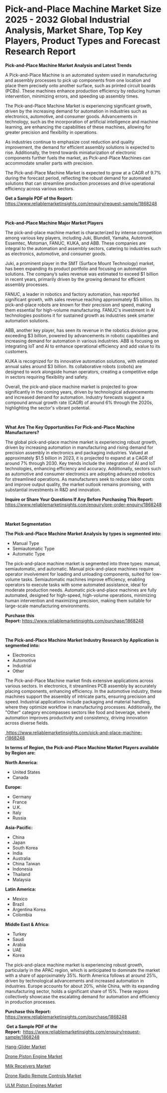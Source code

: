 <p><h1>Pick-and-Place Machine Market Size 2025 - 2032 Global Industrial Analysis, Market Share, Top Key Players, Product Types and Forecast Research Report</h1></p><p><strong>Pick-and-Place Machine Market Analysis and Latest Trends</strong></p>
<p><p>A Pick-and-Place Machine is an automated system used in manufacturing and assembly processes to pick up components from one location and place them precisely onto another surface, such as printed circuit boards (PCBs). These machines enhance production efficiency by reducing human intervention, minimizing errors, and speeding up assembly times. </p><p>The Pick-and-Place Machine Market is experiencing significant growth, driven by the increasing demand for automation in industries such as electronics, automotive, and consumer goods. Advancements in technology, such as the incorporation of artificial intelligence and machine learning, are enhancing the capabilities of these machines, allowing for greater precision and flexibility in operations. </p><p>As industries continue to emphasize cost reduction and quality improvement, the demand for efficient assembly solutions is expected to rise. Additionally, the trend towards miniaturization of electronic components further fuels the market, as Pick-and-Place Machines can accommodate smaller parts with precision. </p><p>The Pick-and-Place Machine Market is expected to grow at a CAGR of 9.7% during the forecast period, reflecting the robust demand for automated solutions that can streamline production processes and drive operational efficiency across various sectors.</p></p>
<p><strong>Get a Sample PDF of the Report:&nbsp;</strong> <a href="https://www.reliablemarketinsights.com/enquiry/request-sample/1868248?utm_campaign=1166&utm_medium=2&utm_source=Github&utm_content=ia&utm_term=28022025&utm_id=pick-and-place-machine">https://www.reliablemarketinsights.com/enquiry/request-sample/1868248</a></p>
<p>&nbsp;</p>
<p><strong>Pick-and-Place Machine Major Market Players</strong></p>
<p><p>The pick-and-place machine market is characterized by intense competition among various key players, including Juki, Blundell, Yamaha, Autotronik, Essemtec, Motoman, FANUC, KUKA, and ABB. These companies are integral to the automation and assembly sectors, catering to industries such as electronics, automotive, and consumer goods.</p><p>Juki, a prominent player in the SMT (Surface Mount Technology) market, has been expanding its product portfolio and focusing on automation solutions. The company’s sales revenue was estimated to exceed $1 billion in recent years, primarily driven by the growing demand for efficient assembly processes.</p><p>FANUC, a leader in robotics and factory automation, has reported significant growth, with sales revenue reaching approximately $5 billion. Its pick-and-place robots are known for their precision and speed, making them essential for high-volume manufacturing. FANUC's investment in AI technologies positions it for sustained growth as industries seek smarter automation solutions.</p><p>ABB, another key player, has seen its revenue in the robotics division grow, exceeding $3 billion, powered by advancements in robotic capabilities and increasing demand for automation in various industries. ABB is focusing on integrating IoT and AI to enhance operational efficiency and add value to its customers.</p><p>KUKA is recognized for its innovative automation solutions, with estimated annual sales around $3 billion. Its collaborative robots (cobots) are designed to work alongside human operators, creating a competitive edge in sectors requiring flexibility and safety.</p><p>Overall, the pick-and-place machine market is projected to grow significantly in the coming years, driven by technological advancements and increased demand for automation. Industry forecasts suggest a compound annual growth rate (CAGR) of around 6% through the 2020s, highlighting the sector's vibrant potential.</p></p>
<p>&nbsp;</p>
<p><strong>What Are The Key Opportunities For Pick-and-Place Machine Manufacturers?</strong></p>
<p><p>The global pick-and-place machine market is experiencing robust growth, driven by increasing automation in manufacturing and rising demand for precision assembly in electronics and packaging industries. Valued at approximately $1.5 billion in 2023, it is projected to expand at a CAGR of around 7% through 2030. Key trends include the integration of AI and IoT technologies, enhancing efficiency and accuracy. Additionally, sectors such as automotive and consumer electronics are adopting advanced robotics for streamlined operations. As manufacturers seek to reduce labor costs and improve output quality, the market outlook remains promising, with substantial investments in R&D and innovation.</p></p>
<p><strong>Inquire or Share Your Questions If Any Before Purchasing This Report:</strong> <a href="https://www.reliablemarketinsights.com/enquiry/pre-order-enquiry/1868248?utm_campaign=1166&utm_medium=2&utm_source=Github&utm_content=ia&utm_term=28022025&utm_id=pick-and-place-machine">https://www.reliablemarketinsights.com/enquiry/pre-order-enquiry/1868248</a></p>
<p>&nbsp;</p>
<p><strong>Market Segmentation</strong></p>
<p><strong>The Pick-and-Place Machine Market Analysis by types is segmented into:</strong></p>
<p><ul><li>Manual Type</li><li>Semiautomatic Type</li><li>Automatic Type</li></ul></p>
<p><p>The pick-and-place machine market is segmented into three types: manual, semiautomatic, and automatic. Manual pick-and-place machines require operator involvement for loading and unloading components, suited for low-volume tasks. Semiautomatic machines improve efficiency, enabling operators to execute tasks with some automated assistance, ideal for moderate production needs. Automatic pick-and-place machines are fully automated, designed for high-speed, high-volume operations, minimizing human intervention and maximizing precision, making them suitable for large-scale manufacturing environments.</p></p>
<p><strong>Purchase this Report:&nbsp;</strong><a href="https://www.reliablemarketinsights.com/purchase/1868248?utm_campaign=1166&utm_medium=2&utm_source=Github&utm_content=ia&utm_term=28022025&utm_id=pick-and-place-machine">https://www.reliablemarketinsights.com/purchase/1868248</a></p>
<p>&nbsp;</p>
<p><strong>The Pick-and-Place Machine Market Industry Research by Application is segmented into:</strong></p>
<p><ul><li>Electronics</li><li>Automotive</li><li>Industrial</li><li>Other</li></ul></p>
<p><p>The Pick-and-Place Machine market finds extensive applications across various sectors. In electronics, it streamlines PCB assembly by accurately placing components, enhancing efficiency. In the automotive industry, these machines support the assembly of intricate parts, ensuring precision and speed. Industrial applications include packaging and material handling, where they optimize workflow in manufacturing processes. Additionally, the "Other" category encompasses sectors like food and beverage, where automation improves productivity and consistency, driving innovation across diverse fields.</p></p>
<p><a href="https://www.reliablemarketinsights.com/pick-and-place-machine-r1868248?utm_campaign=1166&utm_medium=2&utm_source=Github&utm_content=ia&utm_term=28022025&utm_id=pick-and-place-machine">&nbsp;https://www.reliablemarketinsights.com/pick-and-place-machine-r1868248</a></p>
<p><strong>In terms of Region, the Pick-and-Place Machine Market Players available by Region are:</strong></p>
<p>
    <p> <strong> North America: </strong>
        <ul>
            <li>United States</li>
            <li>Canada</li>
        </ul>
        </p> 
    <p> <strong> Europe: </strong>
        <ul>
            <li>Germany</li>
            <li>France</li>
            <li>U.K.</li>
            <li>Italy</li>
            <li>Russia</li>
        </ul>
        </p> 
    <p> <strong> Asia-Pacific: </strong>
        <ul>
            <li>China</li>
            <li>Japan</li>
            <li>South Korea</li>
            <li>India</li>
            <li>Australia</li>
            <li>China Taiwan</li>
            <li>Indonesia</li>
            <li>Thailand</li>
            <li>Malaysia</li>
        </ul>
        </p> 
    <p> <strong> Latin America: </strong>
        <ul>
            <li>Mexico</li>
            <li>Brazil</li>
            <li>Argentina Korea</li>
            <li>Colombia</li>
        </ul>
        </p> 
    <p> <strong> Middle East & Africa: </strong>
        <ul>
            <li>Turkey</li>
            <li>Saudi</li>
            <li>Arabia</li>
            <li>UAE</li>
            <li>Korea</li>
        </ul>
    </p>
    </p>
<p><p>The pick-and-place machine market is experiencing robust growth, particularly in the APAC region, which is anticipated to dominate the market with a share of approximately 35%. North America follows at around 25%, driven by technological advancements and increased automation in industries. Europe accounts for about 20%, while China, with its expanding manufacturing sector, holds a significant share of 15%. These regions collectively showcase the escalating demand for automation and efficiency in production processes.</p></p>
<p><strong>Purchase this Report: </strong><a href="https://www.reliablemarketinsights.com/purchase/1868248?utm_campaign=1166&utm_medium=2&utm_source=Github&utm_content=ia&utm_term=28022025&utm_id=pick-and-place-machine">https://www.reliablemarketinsights.com/purchase/1868248</a></p>
<p>&nbsp;<strong>Get a Sample PDF of the Report:&nbsp;&nbsp;</strong><a href="https://www.reliablemarketinsights.com/enquiry/request-sample/1868248?utm_campaign=1166&utm_medium=2&utm_source=Github&utm_content=ia&utm_term=28022025&utm_id=pick-and-place-machine">https://www.reliablemarketinsights.com/enquiry/request-sample/1868248</a></p>
<p><strong></strong></p>
<p><p><a href="https://github.com/felishtimoti/Market-Research-Report-List-1/blob/main/hang-glider-market.md?utm_campaign=1166&utm_medium=2&utm_source=Github&utm_content=ia&utm_term=28022025&utm_id=pick-and-place-machine">Hang-Glider Market</a></p><p><a href="https://github.com/lestymbango/Market-Research-Report-List-1/blob/main/drone-piston-engine-market.md?utm_campaign=1166&utm_medium=2&utm_source=Github&utm_content=ia&utm_term=28022025&utm_id=pick-and-place-machine">Drone Piston Engine Market</a></p><p><a href="https://github.com/briandahm87/Market-Research-Report-List-1/blob/main/milk-receivers-market.md?utm_campaign=1166&utm_medium=2&utm_source=Github&utm_content=ia&utm_term=28022025&utm_id=pick-and-place-machine">Milk Receivers Market</a></p><p><a href="https://github.com/peggiputra7o/Market-Research-Report-List-1/blob/main/drone-radio-remote-controls-market.md?utm_campaign=1166&utm_medium=2&utm_source=Github&utm_content=ia&utm_term=28022025&utm_id=pick-and-place-machine">Drone Radio Remote Controls Market</a></p><p><a href="https://github.com/muhjanaidu/Market-Research-Report-List-1/blob/main/ulm-piston-engines-market.md?utm_campaign=1166&utm_medium=2&utm_source=Github&utm_content=ia&utm_term=28022025&utm_id=pick-and-place-machine">ULM Piston Engines Market</a></p></p>